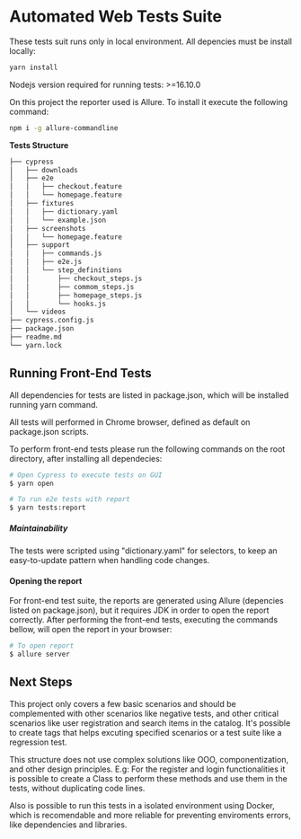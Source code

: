 # Automated Web Tests Suite
These tests suit runs only in local environment.
All depencies must be install locally:

```sh
yarn install
```

Nodejs version required for running tests: >=16.10.0

On this project the reporter used is Allure. To install it execute the following command:
```sh
npm i -g allure-commandline
```


**Tests Structure**

```sh
├── cypress
│   ├── downloads
│   ├── e2e
│   │   ├── checkout.feature
│   │   └── homepage.feature
│   ├── fixtures
│   │   ├── dictionary.yaml
│   │   └── example.json
│   ├── screenshots
│   │   └── homepage.feature
│   ├── support
│   │   ├── commands.js
│   │   ├── e2e.js
│   │   └── step_definitions
│   │       ├── checkout_steps.js
│   │       ├── commom_steps.js
│   │       ├── homepage_steps.js
│   │       └── hooks.js
│   └── videos
├── cypress.config.js
├── package.json
├── readme.md
└── yarn.lock
```


## Running Front-End Tests

All dependencies for tests are listed in package.json, which will be installed running yarn command.

All tests will performed in Chrome browser, defined as default on package.json scripts. 

To perform front-end tests please run the following commands on the root directory, after installing all dependecies:

```sh
# Open Cypress to execute tests on GUI 
$ yarn open 

# To run e2e tests with report
$ yarn tests:report
```

##### Maintainability

The tests were scripted using "dictionary.yaml" for selectors, to keep an easy-to-update pattern when handling code changes.

#### Opening the report

For front-end test suite, the reports are generated using Allure (depencies listed on package.json), but it requires JDK in order to open the report correctly.
After performing the front-end tests, executing the commands bellow, will open the report in your browser:

```sh
# To open report 
$ allure server
```

## Next Steps

This project only covers a few basic scenarios and should be complemented with other scenarios like negative tests, and other critical scenarios like user registration and search items in the catalog. 
It's possible to create tags that helps excuting specified scenarios or a test suite like a regression test.

This structure does not use complex solutions like OOO, componentization, and other design principles.
E.g: For the register and login functionalities it is possible to create a Class to perform these methods and use them in the tests, without duplicating code lines.

Also is possible to run this tests in a isolated environment using Docker, which is recomendable and more reliable for preventing enviroments errors, like dependencies and libraries.